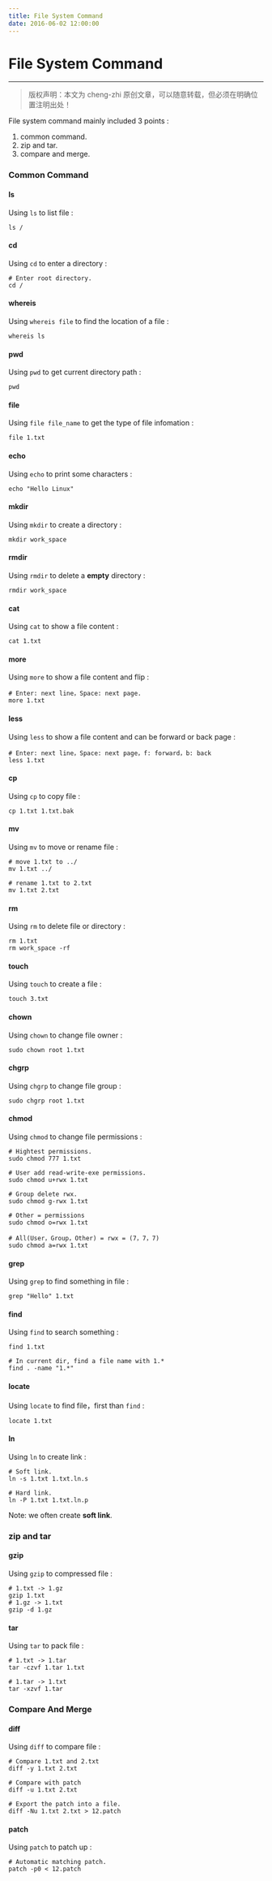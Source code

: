 ```yaml
---
title: File System Command
date: 2016-06-02 12:00:00
---
```


# File System Command
***
> 版权声明：本文为 cheng-zhi 原创文章，可以随意转载，但必须在明确位置注明出处！ 

File system command mainly included 3 points : 
1. common command.
2. zip and tar.
3. compare and merge.

### Common Command

#### ls
Using `ls` to list file :
```
ls /
```

#### cd
Using `cd` to enter a directory : 
```
# Enter root directory.
cd /
```

#### whereis 
Using `whereis file` to find the location of a file :
```
whereis ls
```

#### pwd
Using `pwd` to get current directory path :
```
pwd
```

#### file 
Using `file file_name` to get the type of file infomation : 
```
file 1.txt
```

#### echo
Using `echo` to print some characters :
```
echo "Hello Linux"
```

#### mkdir 
Using `mkdir` to create a directory : 
```
mkdir work_space
```

#### rmdir
Using `rmdir` to delete a **empty** directory :
```
rmdir work_space
```

#### cat
Using `cat` to show a file content :
```
cat 1.txt
```

#### more
Using `more` to show a file content and flip :
```
# Enter: next line，Space: next page.
more 1.txt
```
#### less
Using `less` to show a file content and can be forward or back page :
```
# Enter: next line，Space: next page，f: forward，b: back
less 1.txt
```

#### cp 
Using `cp` to copy file :
```
cp 1.txt 1.txt.bak
```

#### mv
Using `mv` to move or rename file :
```
# move 1.txt to ../
mv 1.txt ../

# rename 1.txt to 2.txt
mv 1.txt 2.txt
```

#### rm
Using `rm` to delete file or directory :
```
rm 1.txt 
rm work_space -rf
```

#### touch 
Using `touch` to create a file :
```
touch 3.txt
```

#### chown
Using `chown` to change file owner :
```
sudo chown root 1.txt
```

#### chgrp
Using `chgrp` to change file group :
```
sudo chgrp root 1.txt
```

#### chmod 
Using `chmod` to change file permissions :
```
# Hightest permissions.
sudo chmod 777 1.txt

# User add read-write-exe permissions.
sudo chmod u+rwx 1.txt

# Group delete rwx.
sudo chmod g-rwx 1.txt

# Other = permissions
sudo chmod o=rwx 1.txt

# All(User，Group，Other) = rwx = (7，7，7)
sudo chmod a=rwx 1.txt
```


#### grep
Using `grep` to find something in file :
```
grep "Hello" 1.txt
```


#### find
Using `find` to search something :
```
find 1.txt

# In current dir, find a file name with 1.* 
find . -name "1.*"
```

#### locate
Using `locate` to find file，first than `find` :
```
locate 1.txt
```


#### ln
Using `ln` to create link :
```
# Soft link.
ln -s 1.txt 1.txt.ln.s

# Hard link.
ln -P 1.txt 1.txt.ln.p
```

Note: we often create **soft link**.




### zip and tar

#### gzip
Using `gzip` to compressed file : 
```
# 1.txt -> 1.gz
gzip 1.txt
# 1.gz -> 1.txt
gzip -d 1.gz
```

#### tar
Using `tar` to pack file :
```
# 1.txt -> 1.tar
tar -czvf 1.tar 1.txt

# 1.tar -> 1.txt
tar -xzvf 1.tar
```

### Compare And Merge
#### diff
Using `diff` to compare file :
```
# Compare 1.txt and 2.txt
diff -y 1.txt 2.txt

# Compare with patch 
diff -u 1.txt 2.txt

# Export the patch into a file.
diff -Nu 1.txt 2.txt > 12.patch
```

#### patch
Using `patch` to patch up : 
```
# Automatic matching patch.
patch -p0 < 12.patch
```
